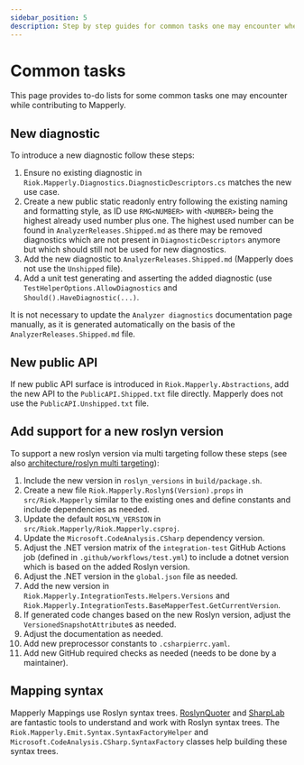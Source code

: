 ```yaml
---
sidebar_position: 5
description: Step by step guides for common tasks one may encounter when contributing to Mapperly.
---
```


# Common tasks

This page provides to-do lists for some common tasks one may encounter while contributing to Mapperly.

## New diagnostic

To introduce a new diagnostic follow these steps:

1. Ensure no existing diagnostic in `Riok.Mapperly.Diagnostics.DiagnosticDescriptors.cs` matches the new use case.
2. Create a new public static readonly entry following the existing naming and formatting style,
   as ID use `RMG<NUMBER>` with `<NUMBER>` being the highest already used number plus one.
   The highest used number can be found in `AnalyzerReleases.Shipped.md` as there may be removed diagnostics which are not present in `DiagnosticDescriptors` anymore
   but which should still not be used for new diagnostics.
3. Add the new diagnostic to `AnalyzerReleases.Shipped.md` (Mapperly does not use the `Unshipped` file).
4. Add a unit test generating and asserting the added diagnostic (use `TestHelperOptions.AllowDiagnostics` and `Should().HaveDiagnostic(...)`.

It is not necessary to update the `Analyzer diagnostics` documentation page manually,
as it is generated automatically on the basis of the `AnalyzerReleases.Shipped.md` file.

## New public API

If new public API surface is introduced in `Riok.Mapperly.Abstractions`,
add the new API to the `PublicAPI.Shipped.txt` file directly.
Mapperly does not use the `PublicAPI.Unshipped.txt` file.

## Add support for a new roslyn version

To support a new roslyn version via multi targeting follow these steps (see also [architecture/roslyn multi targeting](./architecture.md#roslyn-multi-targeting)):

1. Include the new version in `roslyn_versions` in `build/package.sh`.
2. Create a new file `Riok.Mapperly.Roslyn$(Version).props` in `src/Riok.Mapperly` similar to the existing ones
   and define constants and include dependencies as needed.
3. Update the default `ROSLYN_VERSION` in `src/Riok.Mapperly/Riok.Mapperly.csproj`.
4. Update the `Microsoft.CodeAnalysis.CSharp` dependency version.
5. Adjust the .NET version matrix of the `integration-test` GitHub Actions job (defined in `.github/workflows/test.yml`)
   to include a dotnet version which is based on the added Roslyn version.
6. Adjust the .NET version in the `global.json` file as needed.
7. Add the new version in `Riok.Mapperly.IntegrationTests.Helpers.Versions` and `Riok.Mapperly.IntegrationTests.BaseMapperTest.GetCurrentVersion`.
8. If generated code changes based on the new Roslyn version,
   adjust the `VersionedSnapshotAttribute`s as needed.
9. Adjust the documentation as needed.
10. Add new preprocessor constants to `.csharpierrc.yaml`.
11. Add new GitHub required checks as needed (needs to be done by a maintainer).

## Mapping syntax

Mapperly Mappings use Roslyn syntax trees.
[RoslynQuoter](https://roslynquoter.azurewebsites.net/) and [SharpLab](https://sharplab.io/)
are fantastic tools to understand and work with Roslyn syntax trees.
The `Riok.Mapperly.Emit.Syntax.SyntaxFactoryHelper` and `Microsoft.CodeAnalysis.CSharp.SyntaxFactory` classes help building these syntax trees.
